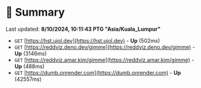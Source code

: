 # 📖 Summary
Last updated: **8/10/2024, 10:11:43 PTG "Asia/Kuala_Lumpur"**

- `GET` [https://hst.ujol.dev](https://hst.ujol.dev) - **Up** (502ms)
- `GET` [https://reddviz.deno.dev/gimme](https://reddviz.deno.dev/gimme) - **Up** (3146ms)
- `GET` [https://reddviz.amar.kim/gimme](https://reddviz.amar.kim/gimme) - **Up** (488ms)
- `GET` [https://dumb.onrender.com](https://dumb.onrender.com) - **Up** (42557ms)

